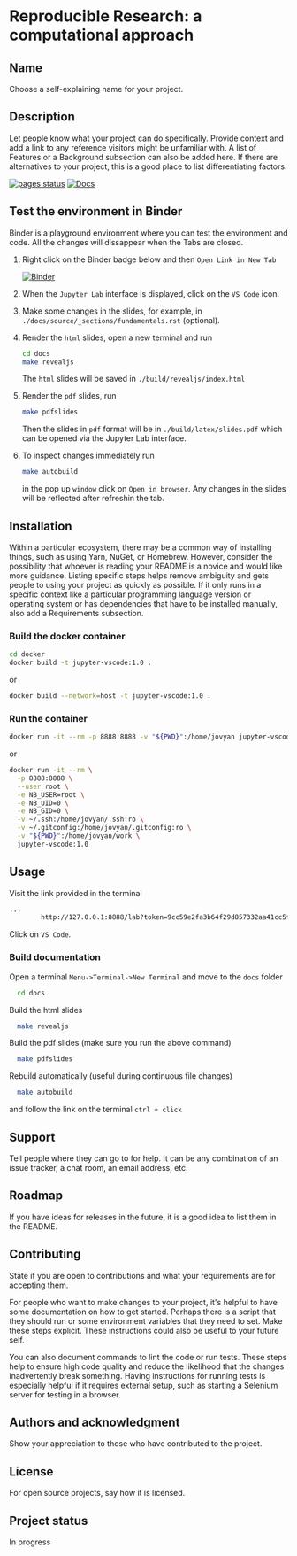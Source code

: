 # Reproducible Research: a computational approach


## Name
Choose a self-explaining name for your project.

## Description
Let people know what your project can do specifically. Provide context and add a link to any reference visitors might be unfamiliar with. A list of Features or a Background subsection can also be added here. If there are alternatives to your project, this is a good place to list differentiating factors.

[![pages status](https://gitrepo.service.rug.nl/dcc/training/computational-reproducibility/badges/main/pipeline.svg?job=pages)](https://gitrepo.service.rug.nl/dcc/training/computational-reproducibility/-/commits/main) [![Docs](https://img.shields.io/badge/docs-passed-brightgreen.svg)](https://gitpages.service.rug.nl/dcc/training/computational-reproducibility) 

## Test the environment in Binder

Binder is a playground environment where you can test the environment and code. All the changes will dissappear when the Tabs are closed.

1. Right click on the Binder badge below and then `Open Link in New Tab`

    [![Binder](https://mybinder.org/badge_logo.svg)](https://mybinder.org/v2/gh/UG-Team-Data-Science/computational-reproducibility/HEAD)

2. When the `Jupyter Lab` interface is displayed, click on the `VS Code` icon.
3. Make some changes in the slides, for example, in `./docs/source/_sections/fundamentals.rst` (optional).
4. Render the `html` slides, open a new terminal and run
    ```bash
    cd docs
    make revealjs
    ```
    The `html` slides will be saved in `./build/revealjs/index.html`
5. Render the `pdf` slides, run
    ```bash
    make pdfslides
    ```
    Then the slides in `pdf` format will be in `./build/latex/slides.pdf` which can be opened via the Jupyter Lab interface. 
6. To inspect changes immediately run
    ```bash
    make autobuild
    ```
    in the pop up `window` click on `Open in browser`. Any changes in the slides will be reflected after refreshin the tab.

## Installation
Within a particular ecosystem, there may be a common way of installing things, such as using Yarn, NuGet, or Homebrew. However, consider the possibility that whoever is reading your README is a novice and would like more guidance. Listing specific steps helps remove ambiguity and gets people to using your project as quickly as possible. If it only runs in a specific context like a particular programming language version or operating system or has dependencies that have to be installed manually, also add a Requirements subsection.

### Build the docker container

```bash
cd docker
docker build -t jupyter-vscode:1.0 .
```

or 

```bash
docker build --network=host -t jupyter-vscode:1.0 .
```

### Run the container

```bash
docker run -it --rm -p 8888:8888 -v "${PWD}":/home/jovyan jupyter-vscode:1.0
```

or

```bash
docker run -it --rm \
  -p 8888:8888 \
  --user root \
  -e NB_USER=root \
  -e NB_UID=0 \
  -e NB_GID=0 \
  -v ~/.ssh:/home/jovyan/.ssh:ro \
  -v ~/.gitconfig:/home/jovyan/.gitconfig:ro \
  -v "${PWD}":/home/jovyan/work \
  jupyter-vscode:1.0
```

## Usage

Visit the link provided in the terminal
```bash
...
        http://127.0.0.1:8888/lab?token=9cc59e2fa3b64f29d857332aa41cc5fc3463b8319b513406
```
Click on `VS Code`.

### Build documentation

Open a terminal `Menu->Terminal->New Terminal` and move to the `docs` folder
```bash
  cd docs
```
Build the html slides
```bash
  make revealjs
```
Build the pdf slides (make sure you run the above command)
```bash
  make pdfslides
```
Rebuild automatically (useful during continuous file changes)
```bash
  make autobuild
```
and follow the link on the terminal `ctrl + click`

## Support
Tell people where they can go to for help. It can be any combination of an issue tracker, a chat room, an email address, etc.

## Roadmap
If you have ideas for releases in the future, it is a good idea to list them in the README.

## Contributing
State if you are open to contributions and what your requirements are for accepting them.

For people who want to make changes to your project, it's helpful to have some documentation on how to get started. Perhaps there is a script that they should run or some environment variables that they need to set. Make these steps explicit. These instructions could also be useful to your future self.

You can also document commands to lint the code or run tests. These steps help to ensure high code quality and reduce the likelihood that the changes inadvertently break something. Having instructions for running tests is especially helpful if it requires external setup, such as starting a Selenium server for testing in a browser.

## Authors and acknowledgment
Show your appreciation to those who have contributed to the project.

## License
For open source projects, say how it is licensed.

## Project status
In progress

